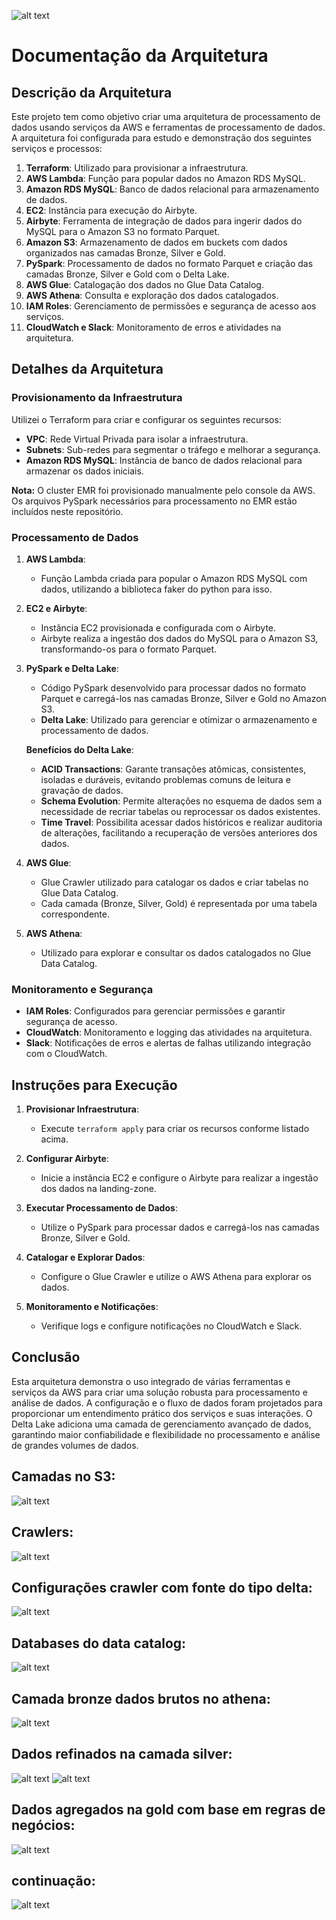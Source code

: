 ![alt text](<Arquitetura lakehouse.drawio.png>)


# Documentação da Arquitetura

## Descrição da Arquitetura

Este projeto tem como objetivo criar uma arquitetura de processamento de dados usando serviços da AWS e ferramentas de processamento de dados. A arquitetura foi configurada para estudo e demonstração dos seguintes serviços e processos:

1. **Terraform**: Utilizado para provisionar a infraestrutura.
2. **AWS Lambda**: Função para popular dados no Amazon RDS MySQL.
3. **Amazon RDS MySQL**: Banco de dados relacional para armazenamento de dados.
4. **EC2**: Instância para execução do Airbyte.
5. **Airbyte**: Ferramenta de integração de dados para ingerir dados do MySQL para o Amazon S3 no formato Parquet.
6. **Amazon S3**: Armazenamento de dados em buckets com dados organizados nas camadas Bronze, Silver e Gold.
7. **PySpark**: Processamento de dados no formato Parquet e criação das camadas Bronze, Silver e Gold com o Delta Lake.
8. **AWS Glue**: Catalogação dos dados no Glue Data Catalog.
9. **AWS Athena**: Consulta e exploração dos dados catalogados.
10. **IAM Roles**: Gerenciamento de permissões e segurança de acesso aos serviços.
11. **CloudWatch e Slack**: Monitoramento de erros e atividades na arquitetura.

## Detalhes da Arquitetura

### Provisionamento da Infraestrutura

Utilizei o Terraform para criar e configurar os seguintes recursos:

- **VPC**: Rede Virtual Privada para isolar a infraestrutura.
- **Subnets**: Sub-redes para segmentar o tráfego e melhorar a segurança.
- **Amazon RDS MySQL**: Instância de banco de dados relacional para armazenar os dados iniciais.

**Nota:** O cluster EMR foi provisionado manualmente pelo console da AWS. Os arquivos PySpark necessários para processamento no EMR estão incluídos neste repositório.

### Processamento de Dados

1. **AWS Lambda**:
   - Função Lambda criada para popular o Amazon RDS MySQL com dados, utilizando a biblioteca faker do python para isso.

2. **EC2 e Airbyte**:
   - Instância EC2 provisionada e configurada com o Airbyte.
   - Airbyte realiza a ingestão dos dados do MySQL para o Amazon S3, transformando-os para o formato Parquet.

3. **PySpark e Delta Lake**:
   - Código PySpark desenvolvido para processar dados no formato Parquet e carregá-los nas camadas Bronze, Silver e Gold no Amazon S3.
   - **Delta Lake**: Utilizado para gerenciar e otimizar o armazenamento e processamento de dados.

   **Benefícios do Delta Lake**:
   - **ACID Transactions**: Garante transações atômicas, consistentes, isoladas e duráveis, evitando problemas comuns de leitura e gravação de dados.
   - **Schema Evolution**: Permite alterações no esquema de dados sem a necessidade de recriar tabelas ou reprocessar os dados existentes.
   - **Time Travel**: Possibilita acessar dados históricos e realizar auditoria de alterações, facilitando a recuperação de versões anteriores dos dados.

4. **AWS Glue**:
   - Glue Crawler utilizado para catalogar os dados e criar tabelas no Glue Data Catalog.
   - Cada camada (Bronze, Silver, Gold) é representada por uma tabela correspondente.

5. **AWS Athena**:
   - Utilizado para explorar e consultar os dados catalogados no Glue Data Catalog.

### Monitoramento e Segurança

- **IAM Roles**: Configurados para gerenciar permissões e garantir segurança de acesso.
- **CloudWatch**: Monitoramento e logging das atividades na arquitetura.
- **Slack**: Notificações de erros e alertas de falhas utilizando integração com o CloudWatch.

## Instruções para Execução

1. **Provisionar Infraestrutura**:
   - Execute `terraform apply` para criar os recursos conforme listado acima.

2. **Configurar Airbyte**:
   - Inicie a instância EC2 e configure o Airbyte para realizar a ingestão dos dados na landing-zone.

3. **Executar Processamento de Dados**:
   - Utilize o PySpark para processar dados e carregá-los nas camadas Bronze, Silver e Gold.

4. **Catalogar e Explorar Dados**:
   - Configure o Glue Crawler e utilize o AWS Athena para explorar os dados.

5. **Monitoramento e Notificações**:
   - Verifique logs e configure notificações no CloudWatch e Slack.

## Conclusão

Esta arquitetura demonstra o uso integrado de várias ferramentas e serviços da AWS para criar uma solução robusta para processamento e análise de dados. A configuração e o fluxo de dados foram projetados para proporcionar um entendimento prático dos serviços e suas interações. O Delta Lake adiciona uma camada de gerenciamento avançado de dados, garantindo maior confiabilidade e flexibilidade no processamento e análise de grandes volumes de dados.



## Camadas no S3:

![alt text](image.png)


## Crawlers:

![alt text](image-1.png)

## Configurações crawler com fonte do tipo delta:

![alt text](image-2.png)

## Databases do data catalog:

![alt text](image-3.png)

## Camada bronze dados brutos no athena:

![alt text](image-4.png)

## Dados refinados na camada silver:

![alt text](image-5.png)
![alt text](image-6.png)

## Dados agregados na gold com base em regras de negócios:

![alt text](image-8.png)

## continuação:

![alt text](image-9.png)
